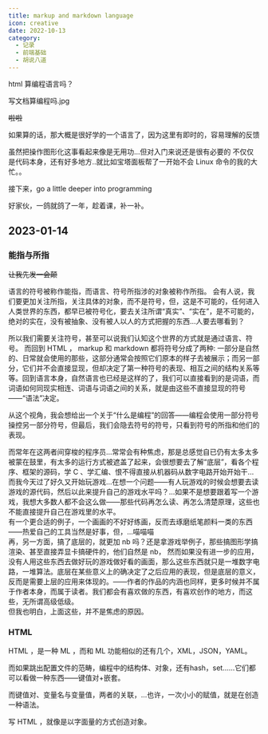 ```yaml
---
title: markup and markdown language
icon: creative
date: 2022-10-13
category:
  - 记录
  - 前端基础
  - 胡说八道
---
```


html 算编程语言吗？

写文档算编程吗.jpg

~~啦啦~~

如果算的话，那大概是很好学的一个语言了，因为这里有即时的，容易理解的反馈

虽然把操作图形化这事看起来像是无用功...但对入门来说还是很有必要的
不仅仅是代码本身，还有好多地方..就比如宝塔面板帮了一开始不会 Linux 命令的我的大忙。。

接下来，go a little deeper into programming

好家伙，一鸽就鸽了一年，趁着课，补一补。

## 2023-01-14

### 能指与所指

~~让我先发一会颠~~

语言的符号被称作能指，而语言、符号所指涉的对象被称作所指。
会有人说，我们要更加关注所指，关注具体的对象，而不是符号，但，这是不可能的，任何进入人类世界的东西，都早已被符号化，要去关注所谓“真实”、“实在”，是不可能的，绝对的实在，没有被抽象、没有被人以人的方式把握的东西...人要去哪看到？

所以我们需要关注符号，甚至可以说我们认知这个世界的方式就是通过语言、符号。
而回到 HTML ， markup 和 markdown 都将符号分成了两种: 一部分是自然的、日常就会使用的那些，这部分通常会按照它们原本的样子去被展示；而另一部分，它们并不会直接显现，但却决定了第一种符号的表现、相互之间的结构关系等等。回到语言本身，自然语言也已经是这样的了，我们可以直接看到的是词语，而词语如何同现实相连、词语与词语之间的关系，就是由这些不直接显现的符号——“语法”决定。

从这个视角，我会想给出一个关于“什么是编程”的回答——编程会使用一部分符号操控另一部分符号，但最后，我们会隐去符号的符号，只看到符号的所指和他们的表现。

而常年在这两者间穿梭的程序员...常常会有种焦虑，那是总感觉自已仍有太多太多被蒙在鼓里，有太多的运行方式被遮盖了起来，会很想要去了解“底层”，看各个程序、框架的源码，学 C 、学汇编、恨不得直接从机器码从数字电路开始开始干...\
而我今天过了好久又开始玩游戏...在想一个问题——有人玩游戏的时候会想要去读游戏的源代码，然后以此来提升自己的游戏水平吗？...如果不是想要跟着写一个游戏，我想大多数人都不会这么做——那些代码再怎么读、再怎么清楚原理，这些也不能直接提升自己在游戏里的水平。\
有一个更合适的例子，一个画画的不好好练画，反而去琢磨纸笔颜料一类的东西——热爱自己的工具当然是好事，但，...喵喵喵\
再，另一方面，搞了底层的，就更加 nb 吗？还是拿游戏举例子，那些搞图形学搞渲染、甚至直接弄显卡搞硬件的，他们自然是 nb， 然而如果没有进一步的应用，没有人用这些东西去做好玩的游戏做好看的画面，那么这些东西就只是一堆数字电路，一堆算法。底层在某些意义上的确决定了之后应用的表现，但是底层的意义，反而是需要上层的应用来体现的。——作者的作品的内涵也同样，更多时候并不属于作者本身，而属于读者。我们都会有喜欢做的东西，有喜欢创作的地方，而这些，无所谓高级低级。\
但我也明白，上面这些，并不是焦虑的原因。

### HTML

HTML ，是一种 ML ，而和 ML 功能相似的还有几个，XML，JSON，YAML。

而如果跳出配置文件的范畴，编程中的结构体、对象，还有hash，set......它们都可以看做一种东西——键值对+嵌套。

而键值对、变量名与变量值，两者的关联，...也许，一次小小的赋值，就是在创造一种语法。

写 HTML ，就像是以字面量的方式创造对象。
